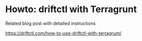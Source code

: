 # Howto: driftctl with Terragrunt
Related blog post with detailed instructions

https://driftctl.com/how-to-use-driftctl-with-terragrunt/
